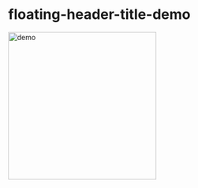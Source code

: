 # floating-header-title-demo

<img src="https://raw.githubusercontent.com/alekic/floating-header-title-demo/main/docs/demo.gif" alt="demo" width="300">
